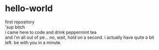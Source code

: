 # hello-world
first repository </br>
'sup bitch</br>
i came here to code and drink peppermint tea</br>
and i'm all out of pe... no, wait, hold on a second. i actually have quite a bit left. be with you in a minute.
